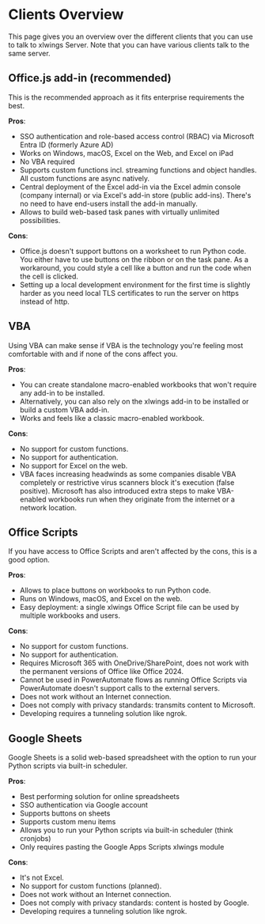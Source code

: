 # Clients Overview

This page gives you an overview over the different clients that you can use to talk to xlwings Server. Note that you can have various clients talk to the same server.

## Office.js add-in (recommended)

This is the recommended approach as it fits enterprise requirements the best.

**Pros**:

- SSO authentication and role-based access control (RBAC) via Microsoft Entra ID (formerly Azure AD)
- Works on Windows, macOS, Excel on the Web, and Excel on iPad
- No VBA required
- Supports custom functions incl. streaming functions and object handles. All custom functions are async natively.
- Central deployment of the Excel add-in via the Excel admin console (company internal) or via Excel's add-in store (public add-ins). There's no need to have end-users install the add-in manually.
- Allows to build web-based task panes with virtually unlimited possibilities.

**Cons**:

- Office.js doesn't support buttons on a worksheet to run Python code. You either have to use buttons on the ribbon or on the task pane. As a workaround, you could style a cell like a button and run the code when the cell is clicked.
- Setting up a local development environment for the first time is slightly harder as you need local TLS certificates to run the server on https instead of http.

## VBA

Using VBA can make sense if VBA is the technology you're feeling most comfortable with and if none of the cons affect you.

**Pros**:

- You can create standalone macro-enabled workbooks that won't require any add-in to be installed.
- Alternatively, you can also rely on the xlwings add-in to be installed or build a custom VBA add-in.
- Works and feels like a classic macro-enabled workbook.

**Cons**:

- No support for custom functions.
- No support for authentication.
- No support for Excel on the web.
- VBA faces increasing headwinds as some companies disable VBA completely or restrictive virus scanners block it's execution (false positive). Microsoft has also introduced extra steps to make VBA-enabled workbooks run when they originate from the internet or a network location.

## Office Scripts

If you have access to Office Scripts and aren't affected by the cons, this is a good option.

**Pros**:

- Allows to place buttons on workbooks to run Python code.
- Runs on Windows, macOS, and Excel on the web.
- Easy deployment: a single xlwings Office Script file can be used by multiple workbooks and users.

**Cons**:

- No support for custom functions.
- No support for authentication.
- Requires Microsoft 365 with OneDrive/SharePoint, does not work with the permanent versions of Office like Office 2024.
- Cannot be used in PowerAutomate flows as running Office Scripts via PowerAutomate doesn't support calls to the external servers.
- Does not work without an Internet connection.
- Does not comply with privacy standards: transmits content to Microsoft.
- Developing requires a tunneling solution like ngrok.

## Google Sheets

Google Sheets is a solid web-based spreadsheet with the option to run your Python scripts via built-in scheduler.

**Pros**:

- Best performing solution for online spreadsheets
- SSO authentication via Google account
- Supports buttons on sheets
- Supports custom menu items
- Allows you to run your Python scripts via built-in scheduler (think cronjobs)
- Only requires pasting the Google Apps Scripts xlwings module

**Cons**:

- It's not Excel.
- No support for custom functions (planned).
- Does not work without an Internet connection.
- Does not comply with privacy standards: content is hosted by Google.
- Developing requires a tunneling solution like ngrok.
